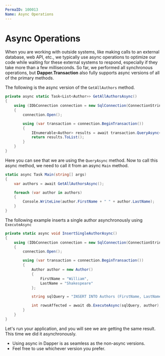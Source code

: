 ```yaml
---
PermaID: 100013
Name: Async Operations
---
```


# Async Operations

When you are working with outside systems, like making calls to an external database, web API, etc., we typically use async operations to optimize our code while waiting for these external systems to respond, especially if they take more than a few milliseconds. So far, we performed all synchronous operations, but **Dapper.Transaction** also fully supports async versions of all of the primary methods.

The following is the async version of the `GetAllAuthors` method.

```csharp
private async static Task<List<Author>> GetAllAuthorsAsync()
{
    using (IDbConnection connection = new SqlConnection(ConnectionString))
    {
        connection.Open();

        using (var transaction = connection.BeginTransaction())
        {
            IEnumerable<Author> results = await transaction.QueryAsync<Author>("SELECT * FROM Authors");
            return results.ToList();
        }
    }
}
```

Here you can see that we are using the `QueryAsync` method. Now to call this async method, we need to call it from an async `Main` method. 

```csharp
static async Task Main(string[] args)
{
    var authors = await GetAllAuthorsAsync();

    foreach (var author in authors)
    {
        Console.WriteLine(author.FirstName + " " + author.LastName);
    }
}
```

The following example inserts a single author asynchronously using `ExecuteAsync`

```csharp
private static async void InsertSingleAuthorAsync()
{
    using (IDbConnection connection = new SqlConnection(ConnectionString))
    {
        connection.Open();

        using (var transaction = connection.BeginTransaction())
        {
            Author author = new Author()
            {
                FirstName = "William",
                LastName = "Shakespeare"
            };

            string sqlQuery = "INSERT INTO Authors (FirstName, LastName) VALUES(@FirstName, @LastName)";

            int rowsAffected = await db.ExecuteAsync(sqlQuery, author);
        }
    }
}
```

Let's run your application, and you will see we are getting the same result. This time we did it asynchronously. 

 - Using async in Dapper is as seamless as the non-async versions. 
 - Feel free to use whichever version you prefer.
